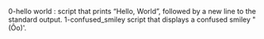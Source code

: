 0-hello world :
script that prints “Hello, World”, followed by a new line to the standard output.
1-confused_smiley
script that displays a confused smiley "(Ôo)'.
